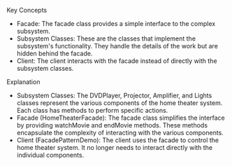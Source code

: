 Key Concepts
- Facade: The facade class provides a simple interface to the complex subsystem.
- Subsystem Classes: These are the classes that implement the subsystem's functionality. They handle the details of the work but are hidden behind the facade.
- Client: The client interacts with the facade instead of directly with the subsystem classes.

Explanation
- Subsystem Classes: The DVDPlayer, Projector, Amplifier, and Lights classes represent the various components of the home theater system. Each class has methods to perform specific actions.
- Facade (HomeTheaterFacade): The facade class simplifies the interface by providing watchMovie and endMovie methods. These methods encapsulate the complexity of interacting with the various components.
- Client (FacadePatternDemo): The client uses the facade to control the home theater system. It no longer needs to interact directly with the individual components.
